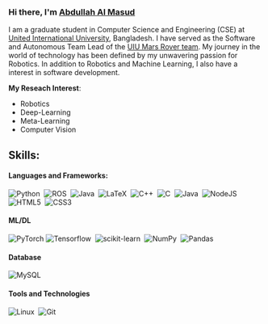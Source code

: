 ### Hi there, I'm [Abdullah Al Masud](https://aamasud040.github.io) 

I am a graduate student in Computer Science and Engineering (CSE) at  [United International University](https://cse.uiu.ac.bd/), Bangladesh. I have served as the Software and Autonomous Team Lead of the [UIU Mars Rover team](https://robotics.uiu.ac.bd/uiumarsrover/). My journey in the world of technology has been defined by my unwavering passion for Robotics. In addition to Robotics and Machine Learning, I also have a interest in software development.

**My Reseach Interest**:
- Robotics
- Deep-Learning
- Meta-Learning
- Computer Vision

<!--## Featured Projects and Repositories:
<a href="https://github.com/akibzaman/Xpert">
  <img align="center" src="https://github-readme-stats.vercel.app/api/pin/?username=AAMasud&repo=Xpert&theme=blue-green" /> 
</a> -->

## Skills:
#### Languages and Frameworks:
![Python](https://img.shields.io/badge/Python-3776AB?style=for-the-badge&logo=python&logoColor=white)&nbsp;
![ROS](https://img.shields.io/badge/ros-%230A0FF9.svg?style=for-the-badge&logo=ros&logoColor=white)&nbsp;
![Java](https://img.shields.io/badge/Java-ED8B00?style=for-the-badge&logo=java&logoColor=white)&nbsp;
![LaTeX](https://img.shields.io/badge/latex-%23008080.svg?style=for-the-badge&logo=latex&logoColor=white)&nbsp;
![C++](https://img.shields.io/badge/c++-%2300599C.svg?style=for-the-badge&logo=c%2B%2B&logoColor=white)&nbsp;
![C](https://img.shields.io/badge/c-%2300599C.svg?style=for-the-badge&logo=c&logoColor=white)&nbsp;
![Java](https://img.shields.io/badge/java-%23ED8B00.svg?style=for-the-badge&logo=openjdk&logoColor=white)&nbsp;
![NodeJS](https://img.shields.io/badge/node.js-6DA55F?style=for-the-badge&logo=node.js&logoColor=white)&nbsp;
![HTML5](https://img.shields.io/badge/html5-%23E34F26.svg?style=for-the-badge&logo=html5&logoColor=white)&nbsp;
![CSS3](https://img.shields.io/badge/css3-%231572B6.svg?style=for-the-badge&logo=css3&logoColor=white)&nbsp;



#### ML/DL

![PyTorch](https://img.shields.io/badge/PyTorch-%23EE4C2C.svg?style=for-the-badge&logo=PyTorch&logoColor=white)
![Tensorflow](https://img.shields.io/badge/TensorFlow-FF6F00?style=for-the-badge&logo=tensorflow&logoColor=white)&nbsp;
![scikit-learn](https://img.shields.io/badge/scikit--learn-%23F7931E.svg?style=for-the-badge&logo=scikit-learn&logoColor=white)&nbsp;
![NumPy](https://img.shields.io/badge/numpy-%23013243.svg?style=for-the-badge&logo=numpy&logoColor=white)&nbsp;
![Pandas](https://img.shields.io/badge/pandas-%23150458.svg?style=for-the-badge&logo=pandas&logoColor=white)&nbsp;


#### Database

![MySQL](https://img.shields.io/badge/MySQL-00000F?style=for-the-badge&logo=mysql&logoColor=white)&nbsp;

#### Tools and Technologies

![Linux](https://img.shields.io/badge/Linux-FCC624?style=for-the-badge&logo=linux&logoColor=black)&nbsp;
![Git](https://img.shields.io/badge/GIT-E44C30?style=for-the-badge&logo=git&logoColor=white)&nbsp;
